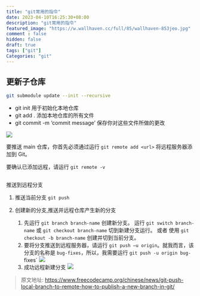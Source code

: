 ```yaml
---
title: "git常用的指令"
date: 2023-04-10T16:25:30+08:00
description: "git常用的指令"
featured_image: "https://w.wallhaven.cc/full/85/wallhaven-853jeo.jpg"
comment : false
hidden: false
draft: true
tags: ["git"]
Categories: "git"
---
```


## 更新子仓库
```bash
git submodule update --init --recursive
```

- git init 用于初始化本地仓库
- git add . 添加本地仓库的所有文件
- git commit -m ‘commit message’ 保存你对这些文件所做的更改

![](https://www.freecodecamp.org/news/content/images/2022/09/ss1-2.png)

要推送 main 仓库，你首先必须通过运行 `git remote add <url>` 将远程服务器添加到 Git。

要确认已添加远程，请运行 `git remote -v `

[![]()](https://www.freecodecamp.org/news/content/images/2022/09/ss2-2.png)

推送到远程分支
1. 推送当前分支 `git push`

2. 创建新的分支,推送并远程仓库产生新的分支 
    
    1. 先运行 `git branch branch-name` 创建新分支。  运行 `git switch branch-name`  或 `git checkout branch-name` 切到新建分支运行。
    或者 使用 `git checkout -b branch-name` 创建并切到当前分支。
    2. 要将分支推送到远程服务器，请运行 `git push –u origin`。就我而言，该分支的名称是 `bug-fixes`，所以，我需要运行 `git push -u origin bug-`fixes`
    ![](https://www.freecodecamp.org/news/content/images/2022/09/ss4-2.png)
    3. 成功远程新建分支
    ![](https://www.freecodecamp.org/news/content/images/2022/09/ss5-2.png)

> 原文地址: https://www.freecodecamp.org/chinese/news/git-push-local-branch-to-remote-how-to-publish-a-new-branch-in-git/